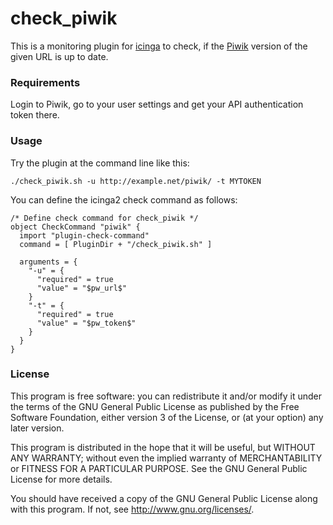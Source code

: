 # check_piwik

This is a monitoring plugin for [icinga](https://www.icinga.com) to check, if the [Piwik](https://piwik.org) version of the given URL is up to date.


### Requirements
Login to Piwik, go to your user settings and get your API authentication token there.


### Usage
Try the plugin at the command line like this:
```
./check_piwik.sh -u http://example.net/piwik/ -t MYTOKEN
```

You can define the icinga2 check command as follows:
```
/* Define check command for check_piwik */
object CheckCommand "piwik" {
  import "plugin-check-command"
  command = [ PluginDir + "/check_piwik.sh" ]

  arguments = {
    "-u" = {
      "required" = true
      "value" = "$pw_url$"
    }
    "-t" = {
      "required" = true
      "value" = "$pw_token$"
    }    
  }
}
```


### License
This program is free software: you can redistribute it and/or modify it under the terms of the GNU General Public License as published by the Free Software Foundation, either version 3 of the License, or (at your option) any later version.

This program is distributed in the hope that it will be useful, but WITHOUT ANY WARRANTY; without even the implied warranty of MERCHANTABILITY or FITNESS FOR A PARTICULAR PURPOSE.  See the GNU General Public License for more details.

You should have received a copy of the GNU General Public License along with this program.  If not, see <http://www.gnu.org/licenses/>.
